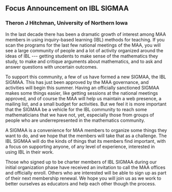 ## Focus Announcement on IBL SIGMAA

### Theron J Hitchman, University of Northern Iowa


In the last decade there has been a dramatic growth of interest among MAA members in using
inquiry-based learning (IBL) methods for teaching. If you scan the programs for the
last few national meetings of the MAA, you will see a large community of people and a lot
of activity organized around the ideas of IBL --- getting students to make sense of
the mathematics they study, to make and critique arguments about mathematics, and
to ask and answer questions with uncertain outcomes.

To support this community, a few of us have formed a new SIGMAA, the IBL SIGMAA. This has
just been approved by the MAA governance, and activities will begin this summer.
Having an officially sanctioned SIGMAA makes some things easier, like getting sessions
at the national meetings approved, and of course the MAA will help us maintain
a web presence, a mailing list, and a small budget for activities. But we feel
it is more important that the SIGMAA be a vehicle for the IBL community to
reach some mathematicians that we have not, yet, especially those from groups of
people who are underrepresented in the mathematics community.

A SIGMAA is a convenience for MAA members to organize some things they want
to do, and we hope that the members will take that as a challenge. The IBL SIGMAA
will do the kinds of things that its members find important, with a focus on
supporting anyone, of any level of experience, interested in using IBL in their
work.

Those who signed up to be charter members of IBL SIGMAA during our initial organization
phase have received an invitation to call the MAA offices and officially enroll.
Others who are interested will be able to sign up as part of their next membership renewal.
We hope you will join us as we work to better ourselves as educators and help each other
though the process.
